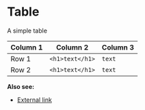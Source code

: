 # Table

A simple table

| Column 1    | Column 2          | Column 3 |
| ------------| ----------------- | -------- |
| Row 1       | `<h1>text</h1>`   | `text`   |
| Row 2       | `<h1>text</h1>`   | `text `  |

**Also see:**

- [External link](https://google.com)
